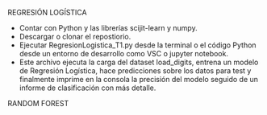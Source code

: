 REGRESIÓN LOGÍSTICA

- Contar con Python y las librerías scijit-learn y numpy.
- Descargar o clonar el repostiorio.
- Ejecutar RegresionLogistica_T1.py desde la terminal o el código Python desde un entorno de desarrollo como VSC o jupyter notebook.
- Este archivo ejecuta la carga del dataset load_digits, entrena un modelo de Regresión Logística, hace predicciones sobre los datos para test y finalmente imprime en la consola la precisión del modelo seguido de un informe de clasificación con más detalle.

RANDOM FOREST